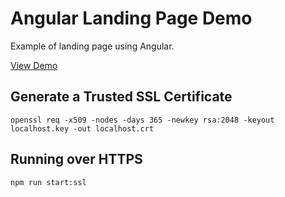 # Angular Landing Page Demo
Example of landing page using Angular.

[View Demo](https://gianluca-machado.github.io/angular-landing-page-demo-2/)

## Generate a Trusted SSL Certificate 
```
openssl req -x509 -nodes -days 365 -newkey rsa:2048 -keyout localhost.key -out localhost.crt
```

## Running over HTTPS
```
npm run start:ssl
```